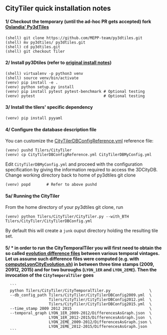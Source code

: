 ## CityTiler quick installation notes

#### 1/ Checkout the temporary (until the ad-hoc PR gets accepted) fork [Oslandia' Py3dTiles](https://github.com/Oslandia/py3dtiles)
```
(shell) git clone https://github.com/MEPP-team/py3dtiles.git
(shell) mv py3dtiles/ py3dtiles.git
(shell) cd py3dtiles.git
(shell) git checkout Tiler
```

#### 2/ Install py3Dtiles (refer to [original install notes](docs/install.rst))
```
(shell) virtualenv -p python3 venv
(shell) source venv/bin/activate
(venv) pip install -e .
(venv) python setup.py install
(venv) pip install pytest pytest-benchmark # Optional testing
(venv) pytest                              # Optional testing
``` 
 
#### 3/ Install the tilers' specific dependency
```
(venv) pip install pyyaml
```
    
#### 4/ Configure the database description file
You can customize the [CityTilerDBConfigReference.yml](CityTilerDBConfigReference.yml) reference file:
```
(venv) pushd Tilers/CityTiler
(venv) cp CityTilerDBConfigReference.yml CityTilerDBMyConfig.yml
```
Edit `CityTilerDBMyConfig.yml` and proceed with the configuration specification
by giving the information required to access the 3DCityDB. 
Change working directory back to home of py3dtiles git clone
``` 
(venv) popd       # Refer to above pushd
``` 

#### 5a/ Running the CityTiler
From the home directory of your py3dtiles git clone, run 
```
(venv) python Tilers/CityTiler/CityTiler.py --with_BTH Tilers/CityTiler/CityTilerDBConfig.yml 
```
By default this will create a `junk` ouput directory holding the resulting tile set.


#### 5/     * in order to run the City**Temporal**Tiler you will first need to obtain the so called [evolution difference files](https://github.com/MEPP-team/RICT/tree/master/ShellScripts/computeLyonCityEvolution) between various temporal vintages. Let us assume such difference files were computed (e.g. with [computeLyonCityEvolution.sh](https://github.com/MEPP-team/RICT/blob/master/ShellScripts/computeLyonCityEvolution/computeLyonCityEvolution.sh)) in between three time stamps (2009, 20912, 2015) and for two buroughs (`LYON_1ER` and `LYON_2EME`). Then the invocation of the `CityTemporalTiler` goes 
      ```
      python Tilers/CityTiler/CityTemporalTiler.py                 \
      --db_config_path Tilers/CityTiler/CityTilerDBConfig2009.yml  \
                       Tilers/CityTiler/CityTilerDBConfig2012.yml  \
                       Tilers/CityTiler/CityTilerDBConfig2015.yml  \
      --time_stamp 2009 2012 2015                                  \
      --temporal_graph LYON_1ER_2009-2012/DifferencesAsGraph.json  \
                       LYON_1ER_2012-2015/DifferencesAsGraph.json  \
                       LYON_2EME_2009-2012/DifferencesAsGraph.json \
                       LYON_2EME_2012-2015/DifferencesAsGraph.json
      ```

